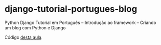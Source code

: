 # django-tutorial-portugues-blog

Python Django Tutorial em Português – Introdução ao framework – Criando um blog com Python e Django

Código [desta aula](https://youtu.be/Dzuiy-JNi-E).
